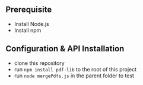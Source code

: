 ## Prerequisite

- Install Node.js
- Install npm

## Configuration & API Installation

- clone this repository
- run `npm install pdf-lib` to the root of this project
- run `node mergePdfs.js` in the parent folder to test
